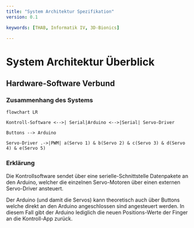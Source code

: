 ```yaml
---
title: "System Architektur Spezifikation"
version: 0.1

keywords: [THAB, Informatik IV, 3D-Bionics]

---
```


# System Architektur Überblick

## Hardware-Software Verbund

### Zusammenhang des Systems

```mermaid
flowchart LR

Kontroll-Software <-->| Serial|Arduino <-->|Serial| Servo-Driver

Buttons --> Arduino

Servo-Driver .->|PWM| a(Servo 1) & b(Servo 2) & c(Servo 3) & d(Servo 4) & e(Servo 5)
```

### Erklärung

Die Kontrollsoftware sendet über eine serielle-Schnittstelle Datenpakete an den Arduino, welcher die einzelnen Servo-Motoren über einen externen Servo-Driver ansteuert. 

Der Arduino (und damit die Servos) kann theoretisch auch über Buttons welche direkt an den Arduino angeschlossen sind angesteuert werden. In diesem Fall gibt der Arduino lediglich die neuen Positions-Werte der Finger an die Kontroll-App zurück.
